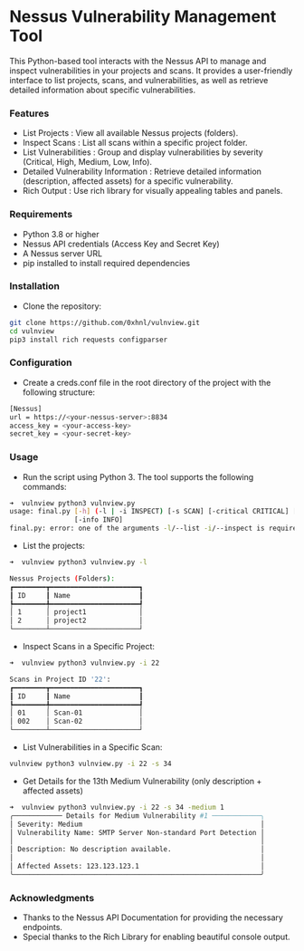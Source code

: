# Nessus Vulnerability Management Tool

This Python-based tool interacts with the Nessus API to manage and inspect vulnerabilities in your projects and scans. It provides a user-friendly interface to list projects, scans, and vulnerabilities, as well as retrieve detailed information about specific vulnerabilities.

### Features

- List Projects : View all available Nessus projects (folders).
- Inspect Scans : List all scans within a specific project folder.
- List Vulnerabilities : Group and display vulnerabilities by severity (Critical, High, Medium, Low, Info).
- Detailed Vulnerability Information : Retrieve detailed information (description, affected assets) for a specific vulnerability.
- Rich Output : Use rich library for visually appealing tables and panels.

### Requirements

- Python 3.8 or higher
- Nessus API credentials (Access Key and Secret Key)
- A Nessus server URL
- pip installed to install required dependencies

### Installation

- Clone the repository:

```bash
git clone https://github.com/0xhnl/vulnview.git
cd vulnview
pip3 install rich requests configparser
```

### Configuration 

- Create a creds.conf file in the root directory of the project with the following structure:

```bash
[Nessus]
url = https://<your-nessus-server>:8834
access_key = <your-access-key>
secret_key = <your-secret-key>
```

### Usage

- Run the script using Python 3. The tool supports the following commands:

```bash
➜  vulnview python3 vulnview.py 
usage: final.py [-h] (-l | -i INSPECT) [-s SCAN] [-critical CRITICAL] [-high HIGH] [-medium MEDIUM] [-low LOW]
                [-info INFO]
final.py: error: one of the arguments -l/--list -i/--inspect is required
```

- List the projects:

```bash
➜  vulnview python3 vulnview.py -l

Nessus Projects (Folders):
┏━━━━━━━━┳━━━━━━━━━━━━━━━━━━━━━━┓
┃ ID     ┃ Name                 ┃
┡━━━━━━━━╇━━━━━━━━━━━━━━━━━━━━━━┩
│ 1      │ project1             │
│ 2      │ project2             │
└────────┴──────────────────────┘
```

- Inspect Scans in a Specific Project:

```bash
➜  vulnview python3 vulnview.py -i 22

Scans in Project ID '22':
┏━━━━━━━━┳━━━━━━━━━━━━━━━━━━━━━━┓
┃ ID     ┃ Name                 ┃
┡━━━━━━━━╇━━━━━━━━━━━━━━━━━━━━━━┩
│ 01     │ Scan-01              │
│ 002    │ Scan-02              │
└────────┴──────────────────────┘
```

- List Vulnerabilities in a Specific Scan:

```bash
vulnview python3 vulnview.py -i 22 -s 34
```

- Get Details for the 13th Medium Vulnerability (only description + affected assets)

```bash
➜  vulnview python3 vulnview.py -i 22 -s 34 -medium 1
╭──────────── Details for Medium Vulnerability #1 ────────────╮
│ Severity: Medium                                            │
│ Vulnerability Name: SMTP Server Non-standard Port Detection │
│                                                             │
│ Description: No description available.                      │
│                                                             │
│ Affected Assets: 123.123.123.1                              │
╰─────────────────────────────────────────────────────────────╯
```

### Acknowledgments

- Thanks to the Nessus API Documentation for providing the necessary endpoints.
- Special thanks to the Rich Library for enabling beautiful console output.
